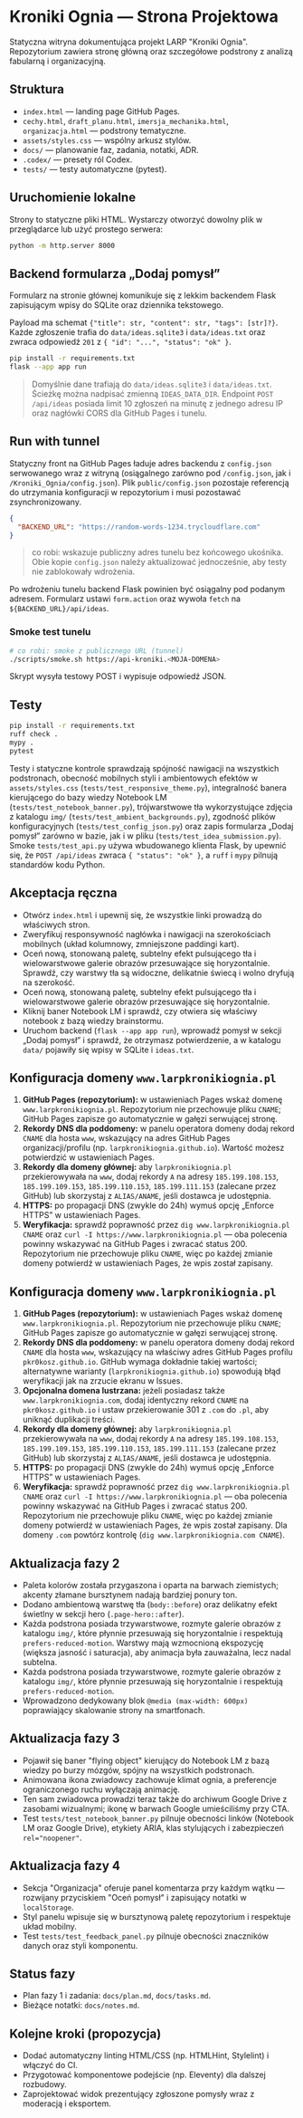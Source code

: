 # Kroniki Ognia — Strona Projektowa

Statyczna witryna dokumentująca projekt LARP "Kroniki Ognia". Repozytorium zawiera stronę główną oraz szczegółowe podstrony z analizą fabularną i organizacyjną.

## Struktura
- `index.html` — landing page GitHub Pages.
- `cechy.html`, `draft_planu.html`, `imersja_mechanika.html`, `organizacja.html` — podstrony tematyczne.
- `assets/styles.css` — wspólny arkusz stylów.
- `docs/` — planowanie faz, zadania, notatki, ADR.
- `.codex/` — presety ról Codex.
- `tests/` — testy automatyczne (pytest).

## Uruchomienie lokalne
Strony to statyczne pliki HTML. Wystarczy otworzyć dowolny plik w przeglądarce lub użyć prostego serwera:

```bash
python -m http.server 8000
```

## Backend formularza „Dodaj pomysł”
Formularz na stronie głównej komunikuje się z lekkim backendem Flask zapisującym wpisy do SQLite oraz dziennika tekstowego.

Payload ma schemat `{"title": str, "content": str, "tags": [str]?}`. Każde zgłoszenie trafia do `data/ideas.sqlite3` i `data/ideas.txt` oraz zwraca odpowiedź `201` z `{ "id": "...", "status": "ok" }`.

```bash
pip install -r requirements.txt
flask --app app run
```

> Domyślnie dane trafiają do `data/ideas.sqlite3` i `data/ideas.txt`. Ścieżkę można nadpisać zmienną `IDEAS_DATA_DIR`.
> Endpoint `POST /api/ideas` posiada limit 10 zgłoszeń na minutę z jednego adresu IP oraz nagłówki CORS dla GitHub Pages i tunelu.

## Run with tunnel

Statyczny front na GitHub Pages ładuje adres backendu z `config.json` serwowanego wraz z witryną (osiągalnego zarówno pod `/config.json`, jak i `/Kroniki_Ognia/config.json`). Plik `public/config.json` pozostaje referencją do utrzymania konfiguracji w repozytorium i musi pozostawać zsynchronizowany.

```json
{
  "BACKEND_URL": "https://random-words-1234.trycloudflare.com"
}
```

> co robi: wskazuje publiczny adres tunelu bez końcowego ukośnika. Obie kopie `config.json` należy aktualizować jednocześnie, aby testy nie zablokowały wdrożenia.

Po wdrożeniu tunelu backend Flask powinien być osiągalny pod podanym adresem. Formularz ustawi `form.action` oraz wywoła `fetch` na `${BACKEND_URL}/api/ideas`.

### Smoke test tunelu

```bash
# co robi: smoke z publicznego URL (tunnel)
./scripts/smoke.sh https://api-kroniki.<MOJA-DOMENA>
```

Skrypt wysyła testowy POST i wypisuje odpowiedź JSON.

## Testy
```bash
pip install -r requirements.txt
ruff check .
mypy .
pytest
```

Testy i statyczne kontrole sprawdzają spójność nawigacji na wszystkich podstronach, obecność mobilnych styli i ambientowych efektów w `assets/styles.css` (`tests/test_responsive_theme.py`), integralność banera kierującego do bazy wiedzy Notebook LM (`tests/test_notebook_banner.py`), trójwarstwowe tła wykorzystujące zdjęcia z katalogu `img/` (`tests/test_ambient_backgrounds.py`), zgodność plików konfiguracyjnych (`tests/test_config_json.py`) oraz zapis formularza „Dodaj pomysł” zarówno w bazie, jak i w pliku (`tests/test_idea_submission.py`).
Smoke `tests/test_api.py` używa wbudowanego klienta Flask, by upewnić się, że `POST /api/ideas` zwraca `{ "status": "ok" }`, a `ruff` i `mypy` pilnują standardów kodu Python.

## Akceptacja ręczna
- Otwórz `index.html` i upewnij się, że wszystkie linki prowadzą do właściwych stron.
- Zweryfikuj responsywność nagłówka i nawigacji na szerokościach mobilnych (układ kolumnowy, zmniejszone paddingi kart).
- Oceń nową, stonowaną paletę, subtelny efekt pulsującego tła i wielowarstwowe galerie obrazów przesuwające się horyzontalnie. Sprawdź, czy warstwy tła są widoczne, delikatnie świecą i wolno dryfują na szerokość.
- Oceń nową, stonowaną paletę, subtelny efekt pulsującego tła i wielowarstwowe galerie obrazów przesuwające się horyzontalnie.
- Kliknij baner Notebook LM i sprawdź, czy otwiera się właściwy notebook z bazą wiedzy brainstormu.
- Uruchom backend (`flask --app app run`), wprowadź pomysł w sekcji „Dodaj pomysł” i sprawdź, że otrzymasz potwierdzenie, a w katalogu `data/` pojawiły się wpisy w SQLite i `ideas.txt`.

## Konfiguracja domeny `www.larpkronikiognia.pl`
1. **GitHub Pages (repozytorium):** w ustawieniach Pages wskaż domenę `www.larpkronikiognia.pl`. Repozytorium nie przechowuje pliku `CNAME`; GitHub Pages zapisze go automatycznie w gałęzi serwującej stronę.
2. **Rekordy DNS dla poddomeny:** w panelu operatora domeny dodaj rekord `CNAME` dla hosta `www`, wskazujący na adres GitHub Pages organizacji/profilu (np. `larpkronikiognia.github.io`). Wartość możesz potwierdzić w ustawieniach Pages.
3. **Rekordy dla domeny głównej:** aby `larpkronikiognia.pl` przekierowywała na `www`, dodaj rekordy `A` na adresy `185.199.108.153`, `185.199.109.153`, `185.199.110.153`, `185.199.111.153` (zalecane przez GitHub) lub skorzystaj z `ALIAS/ANAME`, jeśli dostawca je udostępnia.
4. **HTTPS:** po propagacji DNS (zwykle do 24h) wymuś opcję „Enforce HTTPS” w ustawieniach Pages.
5. **Weryfikacja:** sprawdź poprawność przez `dig www.larpkronikiognia.pl CNAME` oraz `curl -I https://www.larpkronikiognia.pl` — oba polecenia powinny wskazywać na GitHub Pages i zwracać status 200. Repozytorium nie przechowuje pliku `CNAME`, więc po każdej zmianie domeny potwierdź w ustawieniach Pages, że wpis został zapisany.

## Konfiguracja domeny `www.larpkronikiognia.pl`
1. **GitHub Pages (repozytorium):** w ustawieniach Pages wskaż domenę `www.larpkronikiognia.pl`. Repozytorium nie przechowuje pliku `CNAME`; GitHub Pages zapisze go automatycznie w gałęzi serwującej stronę.
2. **Rekordy DNS dla poddomeny:** w panelu operatora domeny dodaj rekord `CNAME` dla hosta `www`, wskazujący na właściwy adres GitHub Pages profilu `pkr0kosz.github.io`. GitHub wymaga dokładnie takiej wartości; alternatywne warianty (`larpkronikiognia.github.io`) spowodują błąd weryfikacji jak na zrzucie ekranu w Issues.
3. **Opcjonalna domena lustrzana:** jeżeli posiadasz także `www.larpkronikiognia.com`, dodaj identyczny rekord `CNAME` na `pkr0kosz.github.io` i ustaw przekierowanie 301 z `.com` do `.pl`, aby uniknąć duplikacji treści.
4. **Rekordy dla domeny głównej:** aby `larpkronikiognia.pl` przekierowywała na `www`, dodaj rekordy `A` na adresy `185.199.108.153`, `185.199.109.153`, `185.199.110.153`, `185.199.111.153` (zalecane przez GitHub) lub skorzystaj z `ALIAS/ANAME`, jeśli dostawca je udostępnia.
5. **HTTPS:** po propagacji DNS (zwykle do 24h) wymuś opcję „Enforce HTTPS” w ustawieniach Pages.
6. **Weryfikacja:** sprawdź poprawność przez `dig www.larpkronikiognia.pl CNAME` oraz `curl -I https://www.larpkronikiognia.pl` — oba polecenia powinny wskazywać na GitHub Pages i zwracać status 200. Repozytorium nie przechowuje pliku `CNAME`, więc po każdej zmianie domeny potwierdź w ustawieniach Pages, że wpis został zapisany. Dla domeny `.com` powtórz kontrolę (`dig www.larpkronikiognia.com CNAME`).

## Aktualizacja fazy 2
- Paleta kolorów została przygaszona i oparta na barwach ziemistych; akcenty złamane bursztynem nadają bardziej ponury ton.
- Dodano ambientową warstwę tła (`body::before`) oraz delikatny efekt świetlny w sekcji hero (`.page-hero::after`).
- Każda podstrona posiada trzywarstwowe, rozmyte galerie obrazów z katalogu `img/`, które płynnie przesuwają się horyzontalnie i respektują `prefers-reduced-motion`. Warstwy mają wzmocnioną ekspozycję (większa jasność i saturacja), aby animacja była zauważalna, lecz nadal subtelna.
- Każda podstrona posiada trzywarstwowe, rozmyte galerie obrazów z katalogu `img/`, które płynnie przesuwają się horyzontalnie i respektują `prefers-reduced-motion`.
- Wprowadzono dedykowany blok `@media (max-width: 600px)` poprawiający skalowanie strony na smartfonach.

## Aktualizacja fazy 3
- Pojawił się baner "flying object" kierujący do Notebook LM z bazą wiedzy po burzy mózgów, spójny na wszystkich podstronach.
- Animowana ikona zwiadowcy zachowuje klimat ognia, a preferencje ograniczonego ruchu wyłączają animację.
- Ten sam zwiadowca prowadzi teraz także do archiwum Google Drive z zasobami wizualnymi; ikonę w barwach Google umieściliśmy przy CTA.
- Test `tests/test_notebook_banner.py` pilnuje obecności linków (Notebook LM oraz Google Drive), etykiety ARIA, klas stylujących i zabezpieczeń `rel="noopener"`.

## Aktualizacja fazy 4
- Sekcja "Organizacja" oferuje panel komentarza przy każdym wątku — rozwijany przyciskiem "Oceń pomysł" i zapisujący notatki w `localStorage`.
- Styl panelu wpisuje się w bursztynową paletę repozytorium i respektuje układ mobilny.
- Test `tests/test_feedback_panel.py` pilnuje obecności znaczników danych oraz styli komponentu.

## Status fazy
- Plan fazy 1 i zadania: `docs/plan.md`, `docs/tasks.md`.
- Bieżące notatki: `docs/notes.md`.

## Kolejne kroki (propozycja)
- Dodać automatyczny linting HTML/CSS (np. HTMLHint, Stylelint) i włączyć do CI.
- Przygotować komponentowe podejście (np. Eleventy) dla dalszej rozbudowy.
- Zaprojektować widok prezentujący zgłoszone pomysły wraz z moderacją i eksportem.
